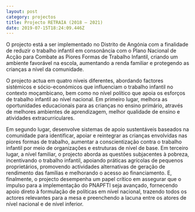 ```yaml
---
layout: post
category: projectos
title: Projecto RETRAIA (2018 – 2021)
date: 2019-07-15T18:24:09.446Z
---
```

O projecto está a ser implementado no Distrito de Angónia com a finalidade de reduzir o trabalho infantil em consonância com o Plano Nacional de Acção para Combate as Piores Formas de Trabalho Infantil, criando um ambiente favorável na escola, aumentando a renda familiar e protegendo as crianças a nível da comunidade. 

O projecto actua em quatro níveis diferentes, abordando factores sistémicos e sócio-económicos que influenciam o trabalho infantil no contexto moçambicano, bem como no nível político que apoia os esforços de trabalho infantil ao nível nacional. Em primeiro lugar, melhora as oportunidades educacionais para as crianças no ensino primário, através de melhores ambientes de aprendizagem, melhor qualidade de ensino e atividades extracurriculares. 

Em segundo lugar, desenvolve sistemas de apoio sustentáveis ​​baseados na comunidade para identificar, apoiar e reintegrar as crianças envolvidas nas piores formas de trabalho, aumentar a conscientização contra o trabalho infantil por meio de organizações e estruturas de nível de base. Em terceiro lugar, a nível familiar, o projecto aborda as questões subjacentes à pobreza, incentivando o trabalho infantil, apoiando práticas agrícolas de pequenos proprietários, promovendo actividades alternativas de geração de rendimento das famílias e melhorando o acesso ao financiamento. E, finalmente, o projecto desempenha um papel crítico em assegurar que o impulso para a implementação do PNAPFTI seja avançado, fornecendo apoio direto à formulação de políticas em nível nacional, trazendo todos os actores relevantes para a mesa e preenchendo a lacuna entre os atores de nível nacional e de nível inferior.
